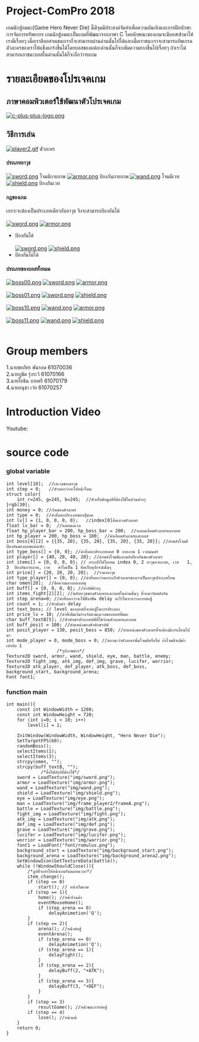 # Project-ComPro 2018
  เกมนักสู้อมตะ(Game Hero Never Die) นี้มีจุดมีประสงค์จัดทำเพื่อความบันเทิงและการฝึกทักษะการจัดการทรัพยากร เกมนักสู้อมตะเป็นเกมที่พัฒนาจากภาษา C โดยลักษณะของเกมจะมีบอสเข้ามาให้เราตีเรื่อยๆ เมื่อเราตีบอสจนชนะเราก็จะสามารถผ่านด่านนั้นไปได้และเมื่อเราชนะเราจะสามารถอัพเกรดตัวละครของเราให้แข็งแกร่งขึ้นได้โดยบอสของแต่ละด่านนั้นก็จะเพิ่มความยากขึ้นไปเรื่อยๆ ถ้าเราไม่สามารถเอาชนะบอสในด่านนั้นได้ก็จะถือว่าจบเกม
# รายละเอียดของโปรเจคเกม
## ภาษาคอมพิวเตอร์ใช้พัฒนาตัวโปรเจคเกม
[![c-plus-plus-logo.png](https://www.img.live/images/2019/05/01/c-plus-plus-logo.png)](https://www.img.live/image/7L7TJH)
## วิธีการเล่น
[![player2.gif](https://www.img.live/images/2019/05/01/player2.gif)](https://www.img.live/image/7L7Loy)
ตัวละคร
#### ประเภทอาวุธ
[![sword.png](https://www.img.live/images/2019/05/01/sword.png)](https://www.img.live/image/7L41Ki)
โจมตีกายภาพ
[![armor.png](https://www.img.live/images/2019/05/01/armor.png)](https://www.img.live/image/7L4mNy)
ป้องกันกายภาพ
[![wand.png](https://www.img.live/images/2019/05/01/wand.png)](https://www.img.live/image/7L74M4)
โจมตีเวท
[![shield.png](https://www.img.live/images/2019/05/01/shield.png)](https://www.img.live/image/7L7SYc)
ป้องกันเวท
#### กฎของเกม
เกราะจะต้องเป็นประเภทเดียวกับอาวุธ จึงจะสามารถป้องกันได้ <br /><br/>
[![sword.png](https://www.img.live/images/2019/05/01/sword.png)](https://www.img.live/image/7L41Ki)
[![armor.png](https://www.img.live/images/2019/05/01/armor.png)](https://www.img.live/image/7L4mNy)
- ป้องกันได้ <br /><br/>
[![sword.png](https://www.img.live/images/2019/05/01/sword.png)](https://www.img.live/image/7L41Ki)
[![shield.png](https://www.img.live/images/2019/05/01/shield.png)](https://www.img.live/image/7L7SYc)
- ป้องกันไม่ได้
#### ประเภทของบอสทั้งหมด
[![boss00.png](https://www.img.live/images/2019/05/01/boss00.png)](https://www.img.live/image/7L7pTc)
[![sword.png](https://www.img.live/images/2019/05/01/sword.png)](https://www.img.live/image/7L41Ki)
[![armor.png](https://www.img.live/images/2019/05/01/armor.png)](https://www.img.live/image/7L4mNy)<br /><br>
[![boss01.png](https://www.img.live/images/2019/05/01/boss01.png)](https://www.img.live/image/7L7XJe)
[![sword.png](https://www.img.live/images/2019/05/01/sword.png)](https://www.img.live/image/7L41Ki)
[![shield.png](https://www.img.live/images/2019/05/01/shield.png)](https://www.img.live/image/7L7SYc)<br /><br>
[![boss10.png](https://www.img.live/images/2019/05/01/boss10.png)](https://www.img.live/image/7L7ZU5)
[![wand.png](https://www.img.live/images/2019/05/01/wand.png)](https://www.img.live/image/7L74M4)
[![armor.png](https://www.img.live/images/2019/05/01/armor.png)](https://www.img.live/image/7L4mNy)<br /><br>
[![boss11.png](https://www.img.live/images/2019/05/01/boss11.png)](https://www.img.live/image/7L7f59)
[![wand.png](https://www.img.live/images/2019/05/01/wand.png)](https://www.img.live/image/7L74M4)
[![shield.png](https://www.img.live/images/2019/05/01/shield.png)](https://www.img.live/image/7L7SYc)<br /><br>


# Group members
1.นายชยภัทร พันรอด 61070036 <br>
2.นายภูชิต รุ่งระวิ 61070166 <br>
3.นายโยธิน บายศรี 61070179 <br>
4.นายอนุชา เว่ย 61070257 <br>

# Introduction Video
Youtube: 

# source code
### global variable
```
int level[10];  //เลเวลของอาวุธ
int step = 0;   //ตัวบอกว่าจะไปหน้าไหน
struct color{
    int r=245, g=245, b=245;  //ตัวเก็บข้อมูลสีที่ต้องใช้ในส่วนต่างๆ
}rgb[30];
int money = 0; //เงินของตัวละคร
int type = 0;  //ค่าที่บอกประเภทของปุ่มกด
int lv[] = {1, 0, 0, 0, 0};   //index[0]คือเลวลตัวละคร
float lv_bar = 0;  //หลอดเลเวล
float hp_player_bar = 200, hp_boss_bar = 200;  //หลอดเลือดตัวละครและบอส
int hp_player = 200, hp_boss = 180;  //ค่าเลือดตัวละครและบอส
int boss[4][2] = {{35, 20}, {35, 20}, {35, 20}, {35, 20}}; //ค่าพลังโจมตี ป้องกันของบอสแต่ละตัว
int type_boss[] = {0, 0}; //ค่าที่บอกประเภทบอส 0 กายภาพ 1 เวทมนตร์
int player[] = {40, 20, 40, 20}; //ค่าพลังโจมตีและพลังป้องกันของตัวละคร
int items[] = {0, 0, 0, 0}; // กระเป๋าใส่ไอเทม index 0, 2 อาวุธกายภาพ, เวท   1, 3  ป้องกันกายภาพ, เวท   ค่าใดเป็น 1 คือเก็บอุปกรณ์นั้นๆ
int price[] = {20, 20, 20, 20};  //ราคาอาวุธ
int type_player[] = {0, 0}; //ค่าที่บอกว่าตกระเป๋าตัวละครของเราเป็นอาวุธประเภทไหน
char omen[20];  //ข้อความลางบอกเหตุ
int buff[] = {0, 0, 0, 0}; //ค่าบัฟต่างๆ
int items_fight[2][2]; //พลังอาวุธของตัวละครและบอสในด่านนั้นๆ ที่จะมาวัดพลังกัน
int step_arena=0; //ค่าที่บอกว่าจะใช้ฟังก์ชั่น delay อะไรในระหว่างการต่อสู้
int count = 1; //ตัวนับค่า delay
int text_boss; // level ของบอสที่จะต่อสู้ในการประลอง
int price_lv = 10; //ค่าที่เพิ่มเงินรางวัลตามเลเวลของบอสที่ชนะ
char buff_textB[5]; //ตัวอักษรประเภทบัฟที่โชว์บนตัวละครและบอส
int buff_posit = 100; //ตำแหน่งของตัวอักษรบัฟ
int posit_player = 130, posit_boss = 850; //ตำแหน่งของตัวละครที่จะต้องมีการเลื่อนไปมา
int mode_player = 0, mode_boss = 0; //สถานะว่าตัวละครนั้นโจมตีหรือไม่ ถ้าโจมตีจะมีค่่าเท่ากับ 1
                   /*รุปภาพต่าง*/
Texture2D sword, armor, wand, shield, eye, man, battle, enemy;
Texture2D fight_img, atk_img, def_img, grave, lucifer, worrior;
Texture2D atk_player, def_player, atk_boss, def_boss, background_start, background_arena;
Font font1;
```

### function main
```
int main(){
    const int WindowWidth = 1280;
    const int WindowHeight = 720;
    for (int i=0; i < 10; i++)
        level[i] = 1;
    
    InitWindow(WindowWidth, WindowHeight, "Hero Never Die");
    SetTargetFPS(60);
    randomBoss();
    selectItems(1);
    selectItems(3);
    strcpy(omen, "");
    strcpy(buff_textB, "");
             /*ดึงไฟล์รุปที่ต้องใช้*/
    sword = LoadTexture("img/sword.png");
    armor = LoadTexture("img/armor.png");
    wand = LoadTexture("img/wand.png");
    shield = LoadTexture("img/shield.png");
    eye = LoadTexture("img/eye.png");
    man = LoadTexture("img/frame_player2/frameA.png");
    battle = LoadTexture("img/battle.png");
    fight_img = LoadTexture("img/fight.png");
    atk_img = LoadTexture("img/atk.png");
    def_img = LoadTexture("img/def.png");
    grave = LoadTexture("img/grave.png");
    lucifer = LoadTexture("img/lucifer.png");
    worrior = LoadTexture("img/warrior.png");
    font1 = LoadFont("font/romulus.png");
    background_start = LoadTexture("img/background_start.png");
    background_arena = LoadTexture("img/background_arena2.png");
    SetWindowIcon(GetTextureData(battle));
    while (!WindowShouldClose()){
        /*ลูปที่จะทำให้หน้าเกมรันตลอดเวลา*/
        item_change();
        if (step == 0)
            start(); // หน้าเริ่มเกม
        if (step == 1){
            home(); //หน้าร้านค้า
            eventMouseHome();
            if (step_arena == 0)
                delayAnimetion('Q');
        }
        if (step == 2){
            arena(); //หน้าต่อสู้
            eventArena();
            if (step_arena == 0)
                delayAnimetion('Q');
            if (step_arena == 1){
                delayFight();
            }
            if (step_arena == 2){
                delayBuff(2, "+ATK");
            }
            if (step_arena == 3){
                delayBuff(3, "+DEF");
            }
        }
        if (step == 3)
            resultGame(); //หน้าชนะการต่อสู้
        if (step == 4)
            lose(); //หน้าแพ้
    }
    return 0;
}
```
